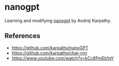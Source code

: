 # nanogpt
Learning and modifying [nanogpt](https://github.com/karpathy/nanoGPT) by Andrej Karpathy.

## References
- https://github.com/karpathy/nanoGPT
- https://github.com/karpathy/char-rnn
- https://www.youtube.com/watch?v=kCc8FmEb1nY
